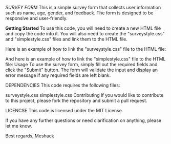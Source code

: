 *SURVEY FORM*
This is a simple survey form that collects user information such as name, age, gender, and feedback. The form is designed to be responsive and user-friendly.

**Getting Started**
To use this code, you will need to create a new HTML file and copy the code into it. You will also need to create the "surveystyle.css" and "simplestyle.css" files and link them to the HTML file.

Here is an example of how to link the "surveystyle.css" file to the HTML file:

<head>
  <link rel="stylesheet" type="text/css" href="surveystyle.css">
</head>
And here is an example of how to link the "simplestyle.css" file to the HTML file:

<head>
  <link rel="stylesheet" type="text/css" href="simplestyle.css">
</head>
Usage
To use the survey form, simply fill out the required fields and click the "Submit" button. The form will validate the input and display an error message if any required fields are left blank.

DEPENDENCIES
This code requires the following files:

surveystyle.css
simplestyle.css
Contributing
If you would like to contribute to this project, please fork the repository and submit a pull request.

LICENCSE
This code is licensed under the MIT License.

If you have any further questions or need clarification on anything, please let me know.

Best regards, Meshack 
